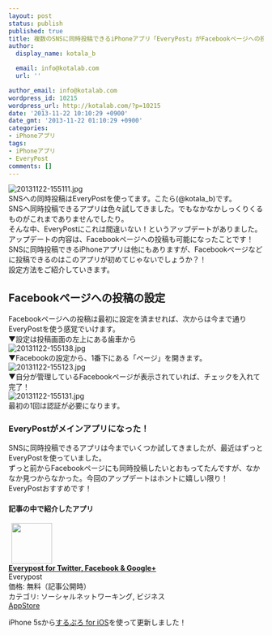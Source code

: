 ```yaml
---
layout: post
status: publish
published: true
title: 複数のSNSに同時投稿できるiPhoneアプリ「EveryPost」がFacebookページへの投稿に対応して今まで以上に便利になった！
author:
  display_name: kotala_b

  email: info@kotalab.com
  url: ''

author_email: info@kotalab.com
wordpress_id: 10215
wordpress_url: http://kotalab.com/?p=10215
date: '2013-11-22 10:10:29 +0900'
date_gmt: '2013-11-22 01:10:29 +0900'
categories:
- iPhoneアプリ
tags:
- iPhoneアプリ
- EveryPost
comments: []
---
```

<p><img src="http://kotalab.com/wp-content/uploads/20131122-155111.jpg" alt="20131122-155111.jpg" class="alignnone size-full" /><br />
SNSへの同時投稿はEveryPostを使ってます。こたら(@kotala_b)です。<br />
SNSへ同時投稿できるアプリは色々試してきました。でもなかなかしっくりくるものがこれまでありませんでしたり。<br />
そんな中、EveryPostにこれは間違いない！というアップデートがありました。<br />
アップデートの内容は、Facebookページへの投稿も可能になったことです！<br />
SNSに同時投稿できるiPhoneアプリは他にもありますが、Facebookページなどに投稿できるのはこのアプリが初めてじゃないでしょうか？！<br />
設定方法をご紹介していきます。<br />
<!--more--></p>
<h2>Facebookページへの投稿の設定</h2>
<p>Facebookページへの投稿は最初に設定を済ませれば、次からは今まで通りEveryPostを使う感覚でいけます。<br />
▼設定は投稿画面の左上にある歯車から<br />
<img src="http://kotalab.com/wp-content/uploads/20131122-155138.jpg" alt="20131122-155138.jpg" class="alignnone size-full" /><br />
▼Facebookの設定から、1番下にある「ページ」を開きます。<br />
<img src="http://kotalab.com/wp-content/uploads/20131122-155123.jpg" alt="20131122-155123.jpg" class="alignnone size-full" /><br />
▼自分が管理しているFacebookページが表示されていれば、チェックを入れて完了！<br />
<img src="http://kotalab.com/wp-content/uploads/20131122-155131.jpg" alt="20131122-155131.jpg" class="alignnone size-full" /><br />
最初の1回は認証が必要になります。</p>
<h3>EveryPostがメインアプリになった！</h3>
<p>SNSに同時投稿できるアプリは今までいくつか試してきましたが、最近はずっとEveryPostを使っていました。<br />
ずっと前からFacebookページにも同時投稿したいとおもってたんですが、なかなか見つからなかった。今回のアップデートはホントに嬉しい限り！<br />
EveryPostおすすめです！</p>
<h4 class="app">記事の中で紹介したアプリ</h4>
<div class="applink">
<div class="applinkimg"><a href="https://itunes.apple.com/jp/app/everypost-for-twitter-facebook/id572530903?mt=8&uo=4&at=10l4yU" rel="nofollow" target="_blank"><img hspace="6" src="http://a847.phobos.apple.com/us/r30/Purple/v4/34/41/a2/3441a23d-50a5-0e52-e948-4a7092f059ae/mzl.ynewuurw.png" width="80" /></a></div>
<div class="applinktext">
<div class="applinktitle"><strong><a href="https://itunes.apple.com/jp/app/everypost-for-twitter-facebook/id572530903?mt=8&uo=4&at=10l4yU" rel="nofollow" target="_blank">Everypost for Twitter, Facebook & Google+</a></strong></div>
<div class="applinkinfo">Everypost</div>
<div class="applinkinfo">価格: 無料（記事公開時）</div>
<div class="applinkinfo">カテゴリ: ソーシャルネットワーキング, ビジネス</div>
</div>
<div class="clear"></div>
<div class="appstorelink"><a href="https://itunes.apple.com/jp/app/everypost-for-twitter-facebook/id572530903?mt=8&uo=4&at=10l4yU" rel="nofollow" target="_blank">AppStore</a></div>
</div>
<p>iPhone 5sから<a href="https://itunes.apple.com/jp/app/surupuro-for-ios-buroguedita/id436676299?mt=8&uo=4&at=10l4yU" rel="nofollow" target="_blank">するぷろ for iOS</a>を使って更新しました！</p>
